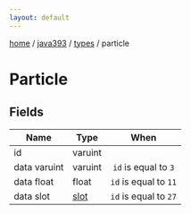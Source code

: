 ```yaml
---
layout: default
---
```


[home](/)  /  [java393](/protocol/java393)  /  [types](/protocol/java393/types)  /  particle

# Particle

## Fields

Name | Type | When
---|---|:---:
id | varuint | 
data varuint | varuint | <code>id</code> is equal to <code>3 |  | id</code> is equal to <code>20</code>
data float | float | <code>id</code> is equal to <code>11</code>
data slot | [slot](/protocol/java393/types/slot) | <code>id</code> is equal to <code>27</code>
